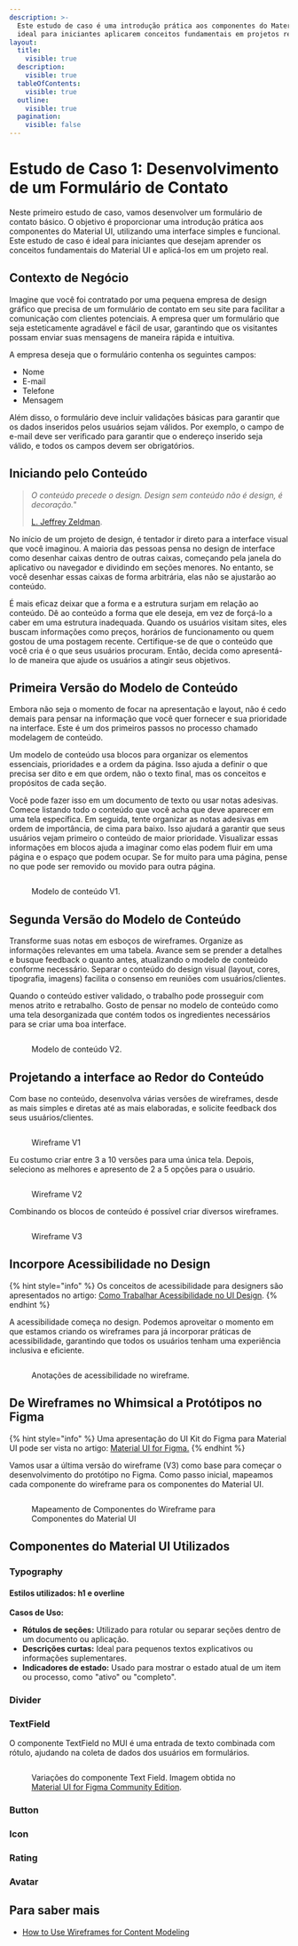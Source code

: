 ```yaml
---
description: >-
  Este estudo de caso é uma introdução prática aos componentes do Material UI,
  ideal para iniciantes aplicarem conceitos fundamentais em projetos reais.
layout:
  title:
    visible: true
  description:
    visible: true
  tableOfContents:
    visible: true
  outline:
    visible: true
  pagination:
    visible: false
---
```


# Estudo de Caso 1: Desenvolvimento de um Formulário de Contato

Neste primeiro estudo de caso, vamos desenvolver um formulário de contato básico. O objetivo é proporcionar uma introdução prática aos componentes do Material UI, utilizando uma interface simples e funcional. Este estudo de caso é ideal para iniciantes que desejam aprender os conceitos fundamentais do Material UI e aplicá-los em um projeto real.

## **Contexto de Negócio**

Imagine que você foi contratado por uma pequena empresa de design gráfico que precisa de um formulário de contato em seu site para facilitar a comunicação com clientes potenciais. A empresa quer um formulário que seja esteticamente agradável e fácil de usar, garantindo que os visitantes possam enviar suas mensagens de maneira rápida e intuitiva.

A empresa deseja que o formulário contenha os seguintes campos:

* Nome
* E-mail
* Telefone
* Mensagem

Além disso, o formulário deve incluir validações básicas para garantir que os dados inseridos pelos usuários sejam válidos. Por exemplo, o campo de e-mail deve ser verificado para garantir que o endereço inserido seja válido, e todos os campos devem ser obrigatórios.

## Iniciando pelo Conteúdo

> _O conteúdo precede o design. Design sem conteúdo não é design, é decoração."_
>
> [L. Jeffrey Zeldman](https://zeldman.com/2008/05/06/content-precedes-design/).

No início de um projeto de design, é tentador ir direto para a interface visual que você imaginou. A maioria das pessoas pensa no design de interface como desenhar caixas dentro de outras caixas, começando pela janela do aplicativo ou navegador e dividindo em seções menores. No entanto, se você desenhar essas caixas de forma arbitrária, elas não se ajustarão ao conteúdo.

É mais eficaz deixar que a forma e a estrutura surjam em relação ao conteúdo. Dê ao conteúdo a forma que ele deseja, em vez de forçá-lo a caber em uma estrutura inadequada. Quando os usuários visitam sites, eles buscam informações como preços, horários de funcionamento ou quem gostou de uma postagem recente. Certifique-se de que o conteúdo que você cria é o que seus usuários procuram. Então, decida como apresentá-lo de maneira que ajude os usuários a atingir seus objetivos.

## Primeira Versão do Modelo de Conteúdo

Embora não seja o momento de focar na apresentação e layout, não é cedo demais para pensar na informação que você quer fornecer e sua prioridade na interface. Este é um dos primeiros passos no processo chamado modelagem de conteúdo.

Um modelo de conteúdo usa blocos para organizar os elementos essenciais, prioridades e a ordem da página. Isso ajuda a definir o que precisa ser dito e em que ordem, não o texto final, mas os conceitos e propósitos de cada seção.

Você pode fazer isso em um documento de texto ou usar notas adesivas. Comece listando todo o conteúdo que você acha que deve aparecer em uma tela específica. Em seguida, tente organizar as notas adesivas em ordem de importância, de cima para baixo. Isso ajudará a garantir que seus usuários vejam primeiro o conteúdo de maior prioridade. Visualizar essas informações em blocos ajuda a imaginar como elas podem fluir em uma página e o espaço que podem ocupar. Se for muito para uma página, pense no que pode ser removido ou movido para outra página.

<figure><img src="../.gitbook/assets/image (27).png" alt=""><figcaption><p>Modelo de conteúdo V1.</p></figcaption></figure>

## Segunda Versão do Modelo de Conteúdo

Transforme suas notas em esboços de wireframes. Organize as informações relevantes em uma tabela. Avance sem se prender a detalhes e busque feedback o quanto antes, atualizando o modelo de conteúdo conforme necessário. Separar o conteúdo do design visual (layout, cores, tipografia, imagens) facilita o consenso em reuniões com usuários/clientes.

Quando o conteúdo estiver validado, o trabalho pode prosseguir com menos atrito e retrabalho. Gosto de pensar no modelo de conteúdo como uma tela desorganizada que contém todos os ingredientes necessários para se criar uma boa interface.

<figure><img src="../.gitbook/assets/image (1) (1) (1).png" alt=""><figcaption><p>Modelo de conteúdo V2.</p></figcaption></figure>

## Projetando a interface ao Redor do Conteúdo

Com base no conteúdo, desenvolva várias versões de wireframes, desde as mais simples e diretas até as mais elaboradas, e solicite feedback dos seus usuários/clientes.&#x20;

<figure><img src="../.gitbook/assets/image (29).png" alt=""><figcaption><p>Wireframe V1</p></figcaption></figure>

Eu costumo criar entre 3 a 10 versões para uma única tela. Depois, seleciono as melhores e apresento de 2 a 5 opções para o usuário.

<figure><img src="../.gitbook/assets/image (2) (1) (1) (1).png" alt=""><figcaption><p>Wireframe V2</p></figcaption></figure>

Combinando os blocos de conteúdo é possível criar diversos wireframes.

<figure><img src="../.gitbook/assets/image (2) (1).png" alt=""><figcaption><p>Wireframe V3</p></figcaption></figure>

## Incorpore Acessibilidade no Design

{% hint style="info" %}
Os conceitos de acessibilidade para designers são apresentados no artigo: [Como Trabalhar Acessibilidade no UI Design](../comece-rapidamente/como-trabalhar-acessibilidade-no-ui-design.md).
{% endhint %}

A acessibilidade começa no design. Podemos aproveitar o momento em que estamos criando os wireframes para já incorporar práticas de acessibilidade, garantindo que todos os usuários tenham uma experiência inclusiva e eficiente.

<figure><img src="../.gitbook/assets/image (2).png" alt=""><figcaption><p>Anotações de acessibilidade no wireframe.</p></figcaption></figure>

## De Wireframes no Whimsical a Protótipos no Figma

{% hint style="info" %}
Uma apresentação do UI Kit do Figma para Material UI pode ser vista no artigo: [Material UI for Figma.](broken-reference)
{% endhint %}

Vamos usar a última versão do wireframe (V3) como base para começar o desenvolvimento do protótipo no Figma. Como passo inicial, mapeamos cada componente do wireframe para os componentes do Material UI.

<figure><img src="../.gitbook/assets/mapeamento-componentes.png" alt=""><figcaption><p>Mapeamento de Componentes do Wireframe para Componentes do Material UI</p></figcaption></figure>

## Componentes do Material UI Utilizados

### Typography

#### Estilos utilizados: h1 e overline

**Casos de Uso:**

* **Rótulos de seções:** Utilizado para rotular ou separar seções dentro de um documento ou aplicação.
* **Descrições curtas:** Ideal para pequenos textos explicativos ou informações suplementares.
* **Indicadores de estado:** Usado para mostrar o estado atual de um item ou processo, como "ativo" ou "completo".



### Divider

### TextField

O componente TextField no MUI é uma entrada de texto combinada com rótulo, ajudando na coleta de dados dos usuários em formulários.

<figure><img src="../.gitbook/assets/text-field.png" alt=""><figcaption><p>Variações do componente Text Field. Imagem obtida no <a href="https://www.figma.com/community/file/912837788133317724">Material UI for Figma Community Edition</a>.</p></figcaption></figure>

### Button

### Icon

### Rating

### Avatar

## Para saber mais

* [How to Use Wireframes for Content Modeling](https://balsamiq.com/learn/articles/wireframes-content-modeling/)
